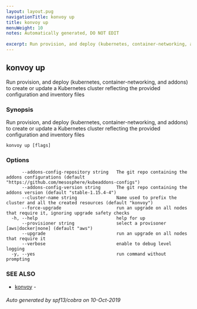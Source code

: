 ```yaml
---
layout: layout.pug
navigationTitle: konvoy up
title: konvoy up
menuWeight: 10
notes: Automatically generated, DO NOT EDIT
 
excerpt: Run provision, and deploy (kubernetes, container-networking, and addons) to create or update a Kubernetes cluster reflecting the provided configuration and inventory files
---
```


## konvoy up

Run provision, and deploy (kubernetes, container-networking, and addons) to create or update a Kubernetes cluster reflecting the provided configuration and inventory files

### Synopsis

Run provision, and deploy (kubernetes, container-networking, and addons) to create or update a Kubernetes cluster reflecting the provided configuration and inventory files

```
konvoy up [flags]
```

### Options

```
      --addons-config-repository string   The git repo containing the addons configurations (default "https://github.com/mesosphere/kubeaddons-configs")
      --addons-config-version string      The git repo containing the addons version (default "stable-1.15.4-4")
      --cluster-name string               Name used to prefix the cluster and all the created resources (default "konvoy")
      --force-upgrade                     run an upgrade on all nodes that require it, ignoring upgrade safety checks
  -h, --help                              help for up
      --provisioner string                select a provisoner [aws|docker|none] (default "aws")
      --upgrade                           run an upgrade on all nodes that require it
      --verbose                           enable to debug level logging
  -y, --yes                               run command without prompting
```

### SEE ALSO

* [konvoy](../)	 -

###### Auto generated by spf13/cobra on 10-Oct-2019
